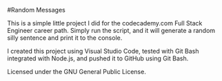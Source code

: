 #Random Messages

This is a simple little project I did for the codecademy.com Full Stack Engineer career path.  Simply run the script, and it will generate a random silly sentence and print it to the console.

I created this project using Visual Studio Code, tested with Git Bash integrated with Node.js, and pushed it to GitHub using Git Bash.

Licensed under the GNU General Public License.